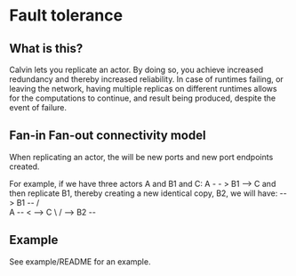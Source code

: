 # Fault tolerance

## What is this?

Calvin lets you replicate an actor. By doing so, you achieve increased redundancy
and thereby increased reliability. In case of runtimes failing, or leaving the
network, having multiple replicas on different runtimes allows for the computations
to continue, and result being produced, despite the event of failure.

## Fan-in Fan-out connectivity model

When replicating an actor, the will be new ports and new port endpoints created.

For example, if we have three actors A and B1 and C:
A - - > B1 --> C
and then replicate B1, thereby creating a new identical copy, B2, we will have:
         --> B1 --
       /           \
A -- <               --> C
       \           /
         --> B2 --


## Example

See example/README for an example.
